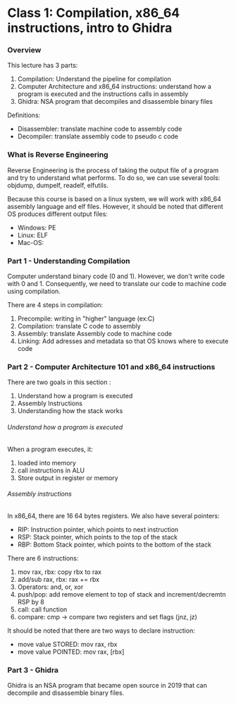 # Class 1: Compilation, x86_64 instructions, intro to Ghidra

### Overview

This lecture has 3 parts:
1. Compilation: Understand the pipeline for compilation
2. Computer Architecture and x86_64 instructions: understand how a program is executed and the instructions calls in assembly
3. Ghidra: NSA program that decompiles and disassemble binary files

Definitions:
- Disassembler: translate machine code to assembly code
- Decompiler: translate assembly code to pseudo c code

### What is Reverse Engineering

Reverse Engineering is the process of taking the output file of a program and try to understand what performs. To do so, we can use several tools: objdump, dumpelf, readelf, elfutils.

Because this course is based on a linux system, we will work with x86_64 assembly language and elf files. However, it should be noted that different OS produces different output files:
- Windows: PE
- Linux: ELF
- Mac-OS:

### Part 1 - Understanding Compilation

Computer understand binary code (0 and 1). However, we don't write code with 0 and 1. Consequently, we need to translate our code to machine code using compilation.

There are 4 steps in compilation:
1. Precompile: writing in "higher" language (ex:C)
2. Compilation: translate C code to assembly
3. Assembly: translate Assembly code to machine code
4. Linking: Add adresses and metadata so that OS knows where to execute code

### Part 2 - Computer Architecture 101 and x86_64 instructions

There are two goals in this section :
1. Understand how a program is executed
2. Assembly Instructions
3. Understanding how the stack works


###### Understand how a program is executed

When a program executes, it:
1. loaded into memory
2. call instructions in ALU
3. Store output in register or memory

###### Assembly instructions

In x86_64, there are 16 64 bytes registers. We also have several pointers:
- RIP: Instruction pointer, which points to next instruction
- RSP: Stack pointer, which points to the top of the stack
- RBP: Bottom Stack pointer, which points to the bottom of the stack

There are 6 instructions:
1. mov rax, rbx: copy rbx to rax
2. add/sub rax, rbx: rax += rbx
3. Operators: and, or, xor
4. push/pop: add remove element to top of stack and increment/decremtn RSP by 8
5. call: call function
6. compare: cmp -> compare two registers and set flags (jnz, jz)

It should be noted that there are two ways to declare instruction:
- move value STORED: mov rax, rbx
- move value POINTED: mov rax, [rbx]

### Part 3 - Ghidra

Ghidra is an NSA program that became open source in 2019 that can decompile and disassemble binary files.
